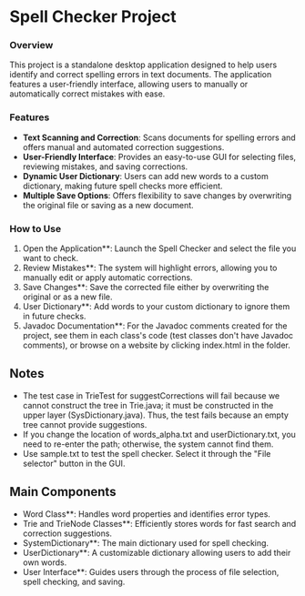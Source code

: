 # Spell Checker Project

### Overview
This project is a standalone desktop application designed to help users identify and correct spelling errors in text documents. The application features a user-friendly interface, allowing users to manually or automatically correct mistakes with ease.

### Features
- **Text Scanning and Correction**: Scans documents for spelling errors and offers manual and automated correction suggestions.
- **User-Friendly Interface**: Provides an easy-to-use GUI for selecting files, reviewing mistakes, and saving corrections.
- **Dynamic User Dictionary**: Users can add new words to a custom dictionary, making future spell checks more efficient.
- **Multiple Save Options**: Offers flexibility to save changes by overwriting the original file or saving as a new document.

### How to Use
1. Open the Application**: Launch the Spell Checker and select the file you want to check.
2. Review Mistakes**: The system will highlight errors, allowing you to manually edit or apply automatic corrections.
3. Save Changes**: Save the corrected file either by overwriting the original or as a new file.
4. User Dictionary**: Add words to your custom dictionary to ignore them in future checks.
5. Javadoc Documentation**: For the Javadoc comments created for the project, see them in each class's code (test classes don't have Javadoc comments), or browse on a website by clicking index.html in the folder.

## Notes
- The test case in TrieTest for suggestCorrections will fail because we cannot construct the tree in Trie.java; it must be constructed in the upper layer (SysDictionary.java). Thus, the test fails because an empty tree cannot provide suggestions.
- If you change the location of words_alpha.txt and userDictionary.txt, you need to re-enter the path; otherwise, the system cannot find them.
- Use sample.txt to test the spell checker. Select it through the "File selector" button in the GUI.

## Main Components
- Word Class**: Handles word properties and identifies error types.
- Trie and TrieNode Classes**: Efficiently stores words for fast search and correction suggestions.
- SystemDictionary**: The main dictionary used for spell checking.
- UserDictionary**: A customizable dictionary allowing users to add their own words.
- User Interface**: Guides users through the process of file selection, spell checking, and saving.
